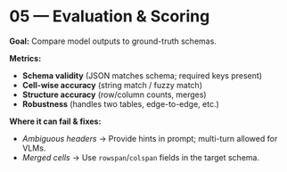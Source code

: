 # 05 — Evaluation & Scoring

**Goal:** Compare model outputs to ground-truth schemas.

**Metrics:**
- **Schema validity** (JSON matches schema; required keys present)
- **Cell-wise accuracy** (string match / fuzzy match)
- **Structure accuracy** (row/column counts, merges)
- **Robustness** (handles two tables, edge-to-edge, etc.)

**Where it can fail & fixes:**
- *Ambiguous headers* → Provide hints in prompt; multi-turn allowed for VLMs.
- *Merged cells* → Use `rowspan`/`colspan` fields in the target schema.

